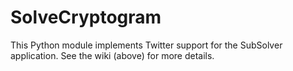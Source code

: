 # SolveCryptogram
This Python module implements Twitter support for the SubSolver application.  See the wiki (above) for more details.
